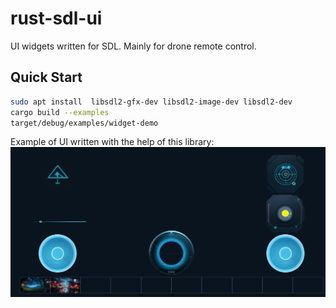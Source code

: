 # rust-sdl-ui
UI widgets written for SDL. Mainly for drone remote control.

## Quick Start

```bash
sudo apt install  libsdl2-gfx-dev libsdl2-image-dev libsdl2-dev
cargo build --examples
target/debug/examples/widget-demo
```

Example of UI written with the help of this library:
![ui](doc/images/ui.png)


